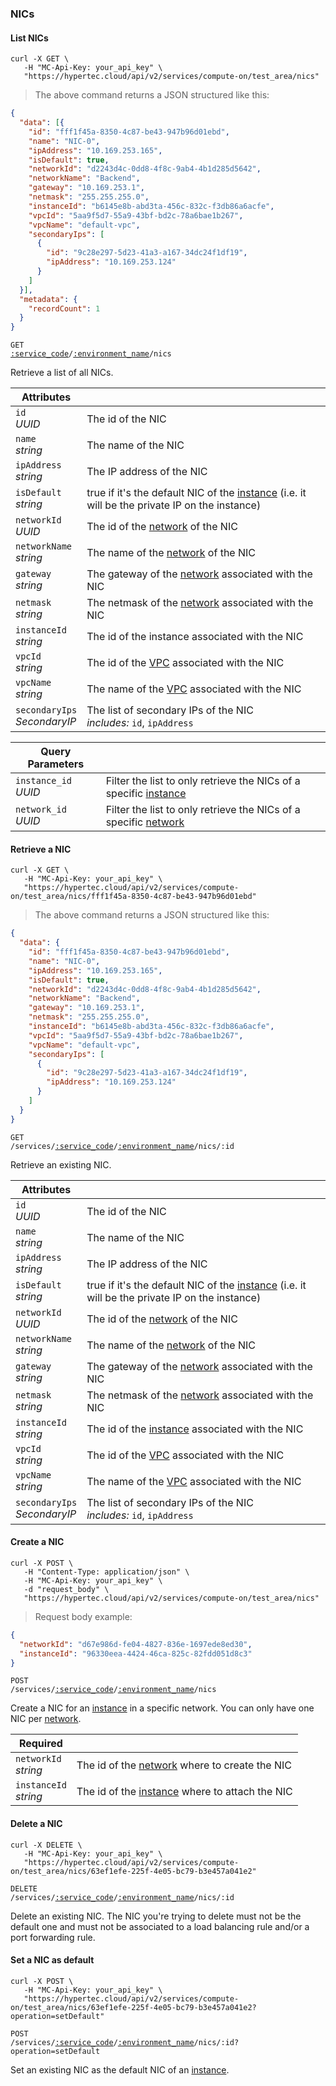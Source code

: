 ### NICs


<!-------------------- LIST NICS -------------------->


#### List NICs


```shell
curl -X GET \
   -H "MC-Api-Key: your_api_key" \
   "https://hypertec.cloud/api/v2/services/compute-on/test_area/nics"
```
> The above command returns a JSON structured like this:

```json
{
  "data": [{
    "id": "fff1f45a-8350-4c87-be43-947b96d01ebd",
    "name": "NIC-0",
    "ipAddress": "10.169.253.165",
    "isDefault": true,
    "networkId": "d2243d4c-0dd8-4f8c-9ab4-4b1d285d5642",
    "networkName": "Backend",
    "gateway": "10.169.253.1",
    "netmask": "255.255.255.0",
    "instanceId": "b6145e8b-abd3ta-456c-832c-f3db86a6acfe",
    "vpcId": "5aa9f5d7-55a9-43bf-bd2c-78a6bae1b267",
    "vpcName": "default-vpc",
    "secondaryIps": [
      {
        "id": "9c28e297-5d23-41a3-a167-34dc24f1df19",
        "ipAddress": "10.169.253.124"
      }
    ]
  }],
  "metadata": {
    "recordCount": 1
  }
}
```

<code>GET <a href="#administration-service-connections">:service_code</a>/<a href="#administration-environments">:environment_name</a>/nics</code>

Retrieve a list of all NICs.

Attributes | &nbsp;
---------- | -----
`id`<br/>*UUID* | The id of the NIC
`name`<br/>*string* | The name of the NIC
`ipAddress`<br/>*string* | The IP address of the NIC
`isDefault`<br/>*string* | true if it's the default NIC of the [instance](#cloudstack-instances) (i.e. it will be the private IP on the instance)
`networkId`<br/>*UUID* | The id of the [network](#cloudstack-networks) of the NIC
`networkName`<br/>*string* | The name of the [network](#cloudstack-networks) of the NIC
`gateway`<br/>*string* | The gateway of the [network](#cloudstack-networks) associated with the NIC
`netmask`<br/>*string* | The netmask of the [network](#cloudstack-networks) associated with the NIC
`instanceId`<br/>*string* | The id of the instance associated with the NIC
`vpcId`<br/>*string* | The id of the [VPC](#cloudstack-vpcs) associated with the NIC
`vpcName`<br/>*string* | The name of the [VPC](#cloudstack-vpcs) associated with the NIC
`secondaryIps`<br/>*SecondaryIP* | The list of secondary IPs of the NIC<br/>*includes:* `id`, `ipAddress`

Query Parameters | &nbsp;
---------- | -----
`instance_id`<br/>*UUID* | Filter the list to only retrieve the NICs of a specific [instance](#cloudstack-instances)
`network_id`<br/>*UUID* | Filter the list to only retrieve the NICs of a specific [network](#cloudstack-networks)


<!-------------------- RETRIEVE A NIC -------------------->


#### Retrieve a NIC


```shell
curl -X GET \
   -H "MC-Api-Key: your_api_key" \
   "https://hypertec.cloud/api/v2/services/compute-on/test_area/nics/fff1f45a-8350-4c87-be43-947b96d01ebd"
```
> The above command returns a JSON structured like this:

```json
{
  "data": {
    "id": "fff1f45a-8350-4c87-be43-947b96d01ebd",
    "name": "NIC-0",
    "ipAddress": "10.169.253.165",
    "isDefault": true,
    "networkId": "d2243d4c-0dd8-4f8c-9ab4-4b1d285d5642",
    "networkName": "Backend",
    "gateway": "10.169.253.1",
    "netmask": "255.255.255.0",
    "instanceId": "b6145e8b-abd3ta-456c-832c-f3db86a6acfe",
    "vpcId": "5aa9f5d7-55a9-43bf-bd2c-78a6bae1b267",
    "vpcName": "default-vpc",
    "secondaryIps": [
      {
        "id": "9c28e297-5d23-41a3-a167-34dc24f1df19",
        "ipAddress": "10.169.253.124"
      }
    ]
  }
}
```

<code>GET /services/<a href="#administration-service-connections">:service_code</a>/<a href="#administration-environments">:environment_name</a>/nics/:id</code>

Retrieve an existing NIC.

Attributes | &nbsp;
---------- | -----
`id`<br/>*UUID* | The id of the NIC
`name`<br/>*string* | The name of the NIC
`ipAddress`<br/>*string* | The IP address of the NIC
`isDefault`<br/>*string* | true if it's the default NIC of the [instance](#cloudstack-instances) (i.e. it will be the private IP on the instance)
`networkId`<br/>*UUID* | The id of the [network](#cloudstack-networks) of the NIC
`networkName`<br/>*string* | The name of the [network](#cloudstack-networks) of the NIC
`gateway`<br/>*string* | The gateway of the [network](#cloudstack-networks) associated with the NIC
`netmask`<br/>*string* | The netmask of the [network](#cloudstack-networks) associated with the NIC
`instanceId`<br/>*string* | The id of the [instance](#cloudstack-instances) associated with the NIC
`vpcId`<br/>*string* | The id of the [VPC](#cloudstack-vpcs) associated with the NIC
`vpcName`<br/>*string* | The name of the [VPC](#cloudstack-vpcs) associated with the NIC
`secondaryIps`<br/>*SecondaryIP* | The list of secondary IPs of the NIC<br/>*includes:* `id`, `ipAddress`


<!-------------------- CREATE A NIC -------------------->


#### Create a NIC


```shell
curl -X POST \
   -H "Content-Type: application/json" \
   -H "MC-Api-Key: your_api_key" \
   -d "request_body" \
   "https://hypertec.cloud/api/v2/services/compute-on/test_area/nics"
```
> Request body example:

```json
{
  "networkId": "d67e986d-fe04-4827-836e-1697ede8ed30",
  "instanceId": "96330eea-4424-46ca-825c-82fdd051d8c3"
}
```


<code>POST /services/<a href="#administration-service-connections">:service_code</a>/<a href="#administration-environments">:environment_name</a>/nics</code>

Create a NIC for an [instance](#cloudstack-instances) in a specific network. You can only have one NIC per [network](#cloudstack-networks).

Required | &nbsp;
------ | -----------
`networkId`<br/>*string* | The id of the [network](#cloudstack-networks) where to create the NIC
`instanceId`<br/>*string* | The id of the [instance](#cloudstack-instances) where to attach the NIC


<!-------------------- DELETE A NIC -------------------->


#### Delete a NIC


```shell
curl -X DELETE \
   -H "MC-Api-Key: your_api_key" \
   "https://hypertec.cloud/api/v2/services/compute-on/test_area/nics/63ef1efe-225f-4e05-bc79-b3e457a041e2"
```

<code>DELETE /services/<a href="#administration-service-connections">:service_code</a>/<a href="#administration-environments">:environment_name</a>/nics/:id</code>

Delete an existing NIC. The NIC you're trying to delete must not be the default one and must not be associated to a load balancing rule and/or a port forwarding rule.


<!-------------------- SET A NIC AS DEFAULT -------------------->


#### Set a NIC as default


```shell
curl -X POST \
   -H "MC-Api-Key: your_api_key" \
   "https://hypertec.cloud/api/v2/services/compute-on/test_area/nics/63ef1efe-225f-4e05-bc79-b3e457a041e2?operation=setDefault"
```

<code>POST /services/<a href="#administration-service-connections">:service_code</a>/<a href="#administration-environments">:environment_name</a>/nics/:id?operation=setDefault</code>

Set an existing NIC as the default NIC of an [instance](#cloudstack-instances).
